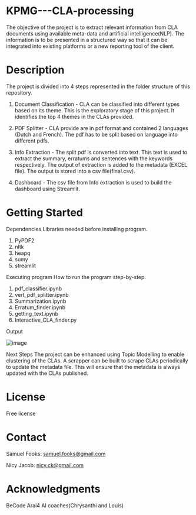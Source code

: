 # KPMG---CLA-processing
The objective of the project is to extract relevant information from CLA documents using available meta-data and artificial intelligence(NLP). The information is to be presented in a structured way so that it can be integrated into existing platforms or a new reporting tool of the client.


# Description
The project is divided into 4 steps represented in the folder structure of this repository. 
1. Document Classification - CLA can be classified into different types based on its theme. This is the exploratory stage of this project. It identifies the top 4 themes in the CLAs provided. 

2. PDF Splitter - CLA provide are in pdf format and contained 2 languages (Dutch and French). The pdf has to be split based on language into different pdfs.

3. Info Extraction - The split pdf is converted into text. This text is used to extract the summary, erratums and sentences with the keywords respectively. The output of extraction is added to the metadata (EXCEL file). The output is stored into a csv file(final.csv).

4. Dashboard - The csv file from Info extraction is used to build the dashboard using Streamlit.


# Getting Started
Dependencies
Libraries needed before installing program.
1. PyPDF2
2. nltk
3. heapq
4. sumy
5. streamlit

Executing program
How to run the program step-by-step.
1. pdf_classifier.ipynb
2. vert_pdf_splitter.ipynb
3. Summarization.ipynb
4. Erratum_finder.ipynb
5. getting_text.ipynb
6. Interactive_CLA_finder.py

Output

![image](https://user-images.githubusercontent.com/113432231/208945417-75bc5e12-fa6d-448d-8d30-470345ec685b.png)


Next Steps
The project can be enhanced using Topic Modelling to enable clustering of the CLAs. A scrapper can be built to scrape CLAs periodically to update the metadata file. This will ensure that the metadata is always updated with the CLAs published. 

# License
  
Free license


# Contact
Samuel Fooks: samuel.fooks@gmail.com
  
Nicy Jacob: nicy.ck@gmail.com


# Acknowledgments
BeCode Arai4 AI coaches(Chrysanthi and Louis)


